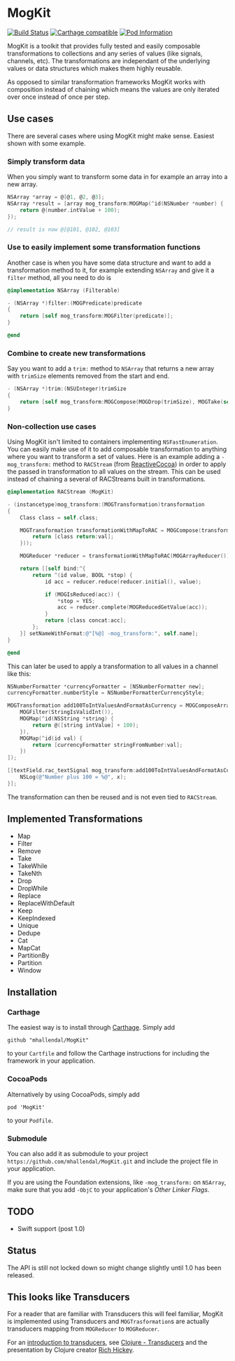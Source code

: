 # MogKit
[![Build Status](https://travis-ci.org/mhallendal/MogKit.svg?branch=master)](https://travis-ci.org/mhallendal/MogKit)
[![Carthage compatible](https://img.shields.io/badge/Carthage-compatible-4BC51D.svg?style=flat)](https://github.com/Carthage/Carthage)
[![Pod Information](https://img.shields.io/cocoapods/v/MogKit.svg?style=flat)](http://cocoadocs.org/docsets/MogKit)

MogKit is a toolkit that provides fully tested and easily composable transformations to collections and any series of values (like signals, channels, etc). The transformations are independant of the underlying values or data structures which makes them highly reusable.

As opposed to similar transformation frameworks MogKit works with composition instead of chaining which means the values are only iterated over once instead of once per step.

## Use cases
There are several cases where using MogKit might make sense. Easiest shown with some example.

### Simply transform data
When you simply want to transform some data in for example an array into a new array.

```objective-c
NSArray *array = @[@1, @2, @3];
NSArray *result = [array mog_transform:MOGMap(^id(NSNumber *number) {
    return @(number.intValue + 100);
});

// result is now @[@101, @102, @103]
```

### Use to easily implement some transformation functions
Another case is when you have some data structure and want to add a transformation method to it, for example extending `NSArray` and give it a `filter` method, all you need to do is

```objective-c
@implementation NSArray (Filterable)

- (NSArray *)filter:(MOGPredicate)predicate
{
    return [self mog_transform:MOGFilter(predicate)];
}

@end
```

### Combine to create new transformations
Say you want to add a `trim:` method to `NSArray` that returns a new array with `trimSize` elements removed from the start and end.
```objective-c
- (NSArray *)trim:(NSUInteger)trimSize 
{
    return [self mog_transform:MOGCompose(MOGDrop(trimSize), MOGTake(self.count - 2 * trimSize))];
}
```

### Non-collection use cases
Using MogKit isn't limited to containers implementing `NSFastEnumeration`. You can easily make use of it to add composable transformation to anything where you want to transform a set of values. Here is an example adding a `-mog_transform:` method to `RACStream` (from [ReactiveCocoa](https://github.com/ReactiveCocoa/ReactiveCocoa)) in order to apply the passed in transformation to all values on the stream. This can be used instead of chaining a several of RACStreams built in transformations.

```objective-c
@implementation RACStream (MogKit)

- (instancetype)mog_transform:(MOGTransformation)transformation
{
    Class class = self.class;

    MOGTransformation transformationWithMapToRAC = MOGCompose(transformation, MOGMap(^id(id val) {
        return [class return:val];
    }));

    MOGReducer *reducer = transformationWithMapToRAC(MOGArrayReducer());

    return [[self bind:^{
        return ^(id value, BOOL *stop) {
            id acc = reducer.reduce(reducer.initial(), value);

            if (MOGIsReduced(acc)) {
                *stop = YES;
                acc = reducer.complete(MOGReducedGetValue(acc));
            }
            return [class concat:acc];
        };
    }] setNameWithFormat:@"[%@] -mog_transform:", self.name];
}

@end
```

This can later be used to apply a transformation to all values in a channel like this:

```objective-c
NSNumberFormatter *currencyFormatter = [NSNumberFormatter new];
currencyFormatter.numberStyle = NSNumberFormatterCurrencyStyle;

MOGTransformation add100ToIntValuesAndFormatAsCurrency = MOGComposeArray(@[
    MOGFilter(StringIsValidInt()),
    MOGMap(^id(NSString *string) {
        return @([string intValue] + 100);
    }),
    MOGMap(^id(id val) {
        return [currencyFormatter stringFromNumber:val];
    })
]);

[[textField.rac_textSignal mog_transform:add100ToIntValuesAndFormatAsCurrency] subscribeNext:^(id x) {
    NSLog(@"Number plus 100 = %@", x);
}];

```

The transformation can then be reused and is not even tied to `RACStream`.

## Implemented Transformations
- Map
- Filter
- Remove
- Take
- TakeWhile
- TakeNth
- Drop
- DropWhile
- Replace
- ReplaceWithDefault
- Keep
- KeepIndexed
- Unique
- Dedupe
- Cat
- MapCat
- PartitionBy
- Partition
- Window

## Installation

### Carthage
The easiest way is to install through [Carthage](https://github.com/Carthage/Carthage). Simply add

```
github "mhallendal/MogKit"
```

to your `Cartfile` and follow the Carthage instructions for including the framework in your application.

### CocoaPods
Alternatively by using CocoaPods, simply add
```
pod 'MogKit'
```

to your `Podfile`.

### Submodule
You can also add it as submodule to your project `https://github.com/mhallendal/MogKit.git` and include the project file in your application.

If you are using the Foundation extensions, like `-mog_transform:` on `NSArray`, make sure that you add `-ObjC` to your application's _Other Linker Flags_.

## TODO
- Swift support (post 1.0)

## Status
The API is still not locked down so might change slightly until 1.0 has been released.

## This looks like Transducers
For a reader that are familiar with Transducers this will feel familiar, MogKit is implemented using Transducers and `MOGTrasformation`s are actually transducers mapping from `MOGReducer` to `MOGReducer`.

For an [introduction to transducers](http://blog.cognitect.com/blog/2014/8/6/transducers-are-coming), see [Clojure - Transducers](http://clojure.org/transducers) and the presentation by Clojure creator [Rich Hickey](https://www.youtube.com/watch?v=6mTbuzafcII).
